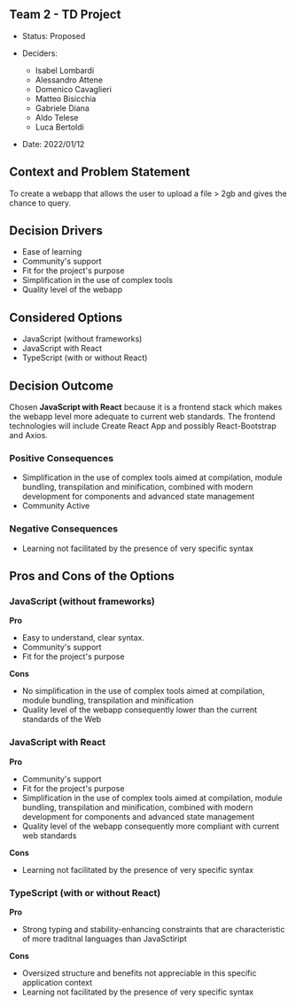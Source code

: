 ## Team 2 - TD Project

- Status: Proposed
- Deciders:

  - Isabel Lombardi
  - Alessandro Attene
  - Domenico Cavaglieri
  - Matteo Bisicchia
  - Gabriele Diana
  - Aldo Telese
  - Luca Bertoldi

- Date: 2022/01/12

## Context and Problem Statement

To create a webapp that allows the user to upload a file > 2gb and gives the chance to query.

## Decision Drivers

- Ease of learning
- Community's support
- Fit for the project's purpose
- Simplification in the use of complex tools
- Quality level of the webapp

## Considered Options

- JavaScript (without frameworks)
- JavaScript with React
- TypeScript (with or without React)

## Decision Outcome

Chosen **JavaScript with React** because it is a frontend stack which makes the webapp level more adequate to current web standards.
The frontend technologies will include Create React App and possibly React-Bootstrap and Axios.

### Positive Consequences <!-- optional -->

- Simplification in the use of complex tools aimed at compilation, module bundling, transpilation and minification, combined with modern development for components and advanced state management
- Community Active

### Negative Consequences <!-- optional -->

- Learning not facilitated by the presence of very specific syntax

## Pros and Cons of the Options

### JavaScript (without frameworks)

**Pro**

- Easy to understand, clear syntax.
- Community's support
- Fit for the project's purpose

**Cons**

- No simplification in the use of complex tools aimed at compilation, module bundling, transpilation and minification
- Quality level of the webapp consequently lower than the current standards of the Web

### JavaScript with React

**Pro**

- Community's support
- Fit for the project's purpose
- Simplification in the use of complex tools aimed at compilation, module bundling, transpilation and minification, combined with modern development for components and advanced state management
- Quality level of the webapp consequently more compliant with current web standards

**Cons**

- Learning not facilitated by the presence of very specific syntax

### TypeScript (with or without React)

**Pro**

- Strong typing and stability-enhancing constraints that are characteristic of more traditnal languages than JavaSctiript

**Cons**

- Oversized structure and benefits not appreciable in this specific application context
- Learning not facilitated by the presence of very specific syntax
